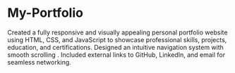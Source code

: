 # My-Portfolio
Created a fully responsive and visually appealing personal portfolio website using HTML, CSS, and JavaScript to showcase professional skills, projects, education, and certifications. Designed an intuitive navigation system with smooth scrolling . Included  external links to GitHub, LinkedIn, and email for seamless networking.
